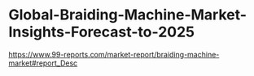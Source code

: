 # Global-Braiding-Machine-Market-Insights-Forecast-to-2025
https://www.99-reports.com/market-report/braiding-machine-market#report_Desc
